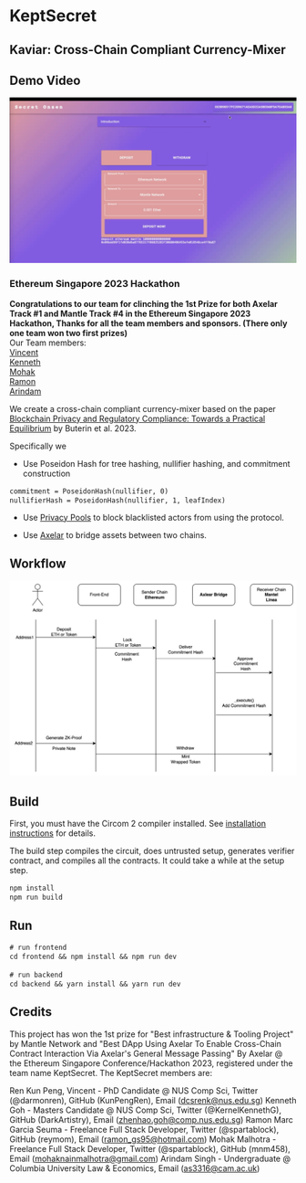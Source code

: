 # KeptSecret

## Kaviar: Cross-Chain Compliant Currency-Mixer

## Demo Video


[![Kaviar](./video/page.png)](https://youtu.be/2emMlyGkbdo)


### Ethereum Singapore 2023 Hackathon
**Congratulations to our team for clinching the 1st Prize for both Axelar Track #1 and Mantle Track #4 in the Ethereum Singapore 2023 Hackathon, Thanks for all the team members and sponsors. (There only one team won two first prizes)**  
Our Team members:  
  [Vincent](https://github.com/KunPengRen)  
  [Kenneth](https://github.com/DarkArtistry)    
  [Mohak](https://github.com/mnm458)  
  [Ramon](https://github.com/reymom)  
  [Arindam](https://github.com/Arindam2407) 

We create a cross-chain compliant currency-mixer based on the paper [Blockchain Privacy and Regulatory Compliance: Towards a Practical Equilibrium](https://papers.ssrn.com/sol3/papers.cfm?abstract_id=4563364) by Buterin et al. 2023.

Specifically we

- Use Poseidon Hash for tree hashing, nullifier hashing, and commitment construction

```
commitment = PoseidonHash(nullifier, 0)
nullifierHash = PoseidonHash(nullifier, 1, leafIndex)
```

- Use [Privacy Pools](https://github.com/ameensol/privacy-pools) to block blacklisted actors from using the protocol.

- Use [Axelar](https://github.com/axelarnetwork/axelar-core) to bridge assets between two chains.

## Workflow
[![Kaviar](./video/workflow.png)]()
## Build

First, you must have the Circom 2 compiler installed. See [installation
instructions](https://docs.circom.io/getting-started/installation/) for details.

The build step compiles the circuit, does untrusted setup, generates verifier contract, and compiles all the contracts. It could take a while at the setup step.

```
npm install
npm run build
```

## Run
```
# run frontend
cd frontend && npm install && npm run dev

# run backend
cd backend && yarn install && yarn run dev
```
## Credits

This project has won the 1st prize for "Best infrastructure & Tooling Project" by Mantle Network and "Best DApp Using Axelar To Enable Cross-Chain Contract Interaction Via Axelar's General Message Passing" By Axelar @ the Ethereum Singapore Conference/Hackathon 2023, registered under the team name KeptSecret. The KeptSecret members are:

Ren Kun Peng, Vincent - PhD Candidate @ NUS Comp Sci, Twitter (@darmonren), GitHub (KunPengRen), Email (dcsrenk@nus.edu.sg)
Kenneth Goh - Masters Candidate @ NUS Comp Sci, Twitter (@KernelKennethG), GitHub (DarkArtistry), Email (zhenhao.goh@comp.nus.edu.sg)
Ramon Marc Garcia Seuma - Freelance Full Stack Developer, Twitter (@spartablock), GitHub (reymom), Email (ramon_gs95@hotmail.com)
Mohak Malhotra - Freelance Full Stack Developer, Twitter (@spartablock), GitHub (mnm458), Email (mohaknainmalhotra@gmail.com)
Arindam Singh - Undergraduate @ Columbia University Law & Economics, Email (as3316@cam.ac.uk)